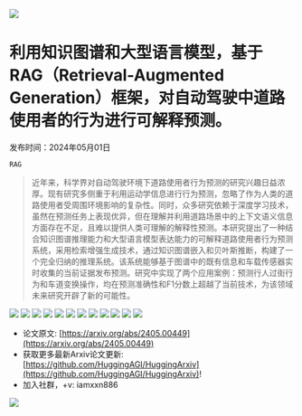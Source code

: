 ![](https://raw.githubusercontent.com/HuggingAGI/HuggingArxiv/main/imgs/follow2.gif)
# 利用知识图谱和大型语言模型，基于 RAG（Retrieval-Augmented Generation）框架，对自动驾驶中道路使用者的行为进行可解释预测。
发布时间：2024年05月01日

`RAG`
> 近年来，科学界对自动驾驶环境下道路使用者行为预测的研究兴趣日益浓厚。现有研究多侧重于利用运动学信息进行行为预测，忽略了作为人类的道路使用者受周围环境影响的复杂性。同时，众多研究依赖于深度学习技术，虽然在预测任务上表现优异，但在理解并利用道路场景中的上下文语义信息方面存在不足，且难以提供人类可理解的解释性预测。本研究提出了一种结合知识图谱推理能力和大型语言模型表达能力的可解释道路使用者行为预测系统，采用检索增强生成技术，通过知识图谱嵌入和贝叶斯推断，构建了一个完全归纳的推理系统。该系统能够基于图谱中的既有信息和车载传感器实时收集的当前证据发布预测。研究中实现了两个应用案例：预测行人过街行为和车道变换操作，均在预测准确性和F1分数上超越了当前技术，为该领域未来研究开辟了新的可能性。

![](https://raw.githubusercontent.com/HuggingAGI/HuggingArxiv/main/paper_images/2405.00449/figure-manzour.png)
![](https://raw.githubusercontent.com/HuggingAGI/HuggingArxiv/main/paper_images/2405.00449/x1.png)
![](https://raw.githubusercontent.com/HuggingAGI/HuggingArxiv/main/paper_images/2405.00449/x2.png)
![](https://raw.githubusercontent.com/HuggingAGI/HuggingArxiv/main/paper_images/2405.00449/x3.png)
![](https://raw.githubusercontent.com/HuggingAGI/HuggingArxiv/main/paper_images/2405.00449/x4.png)
![](https://raw.githubusercontent.com/HuggingAGI/HuggingArxiv/main/paper_images/2405.00449/x5.png)
![](https://raw.githubusercontent.com/HuggingAGI/HuggingArxiv/main/paper_images/2405.00449/x6.png)
![](https://raw.githubusercontent.com/HuggingAGI/HuggingArxiv/main/paper_images/2405.00449/x7.png)
![](https://raw.githubusercontent.com/HuggingAGI/HuggingArxiv/main/paper_images/2405.00449/x8.png)
![](https://raw.githubusercontent.com/HuggingAGI/HuggingArxiv/main/paper_images/2405.00449/x9.png)
![](https://raw.githubusercontent.com/HuggingAGI/HuggingArxiv/main/paper_images/2405.00449/x10.png)
![](https://raw.githubusercontent.com/HuggingAGI/HuggingArxiv/main/paper_images/2405.00449/x11.png)


- 论文原文: [https://arxiv.org/abs/2405.00449](https://arxiv.org/abs/2405.00449)
- 获取更多最新Arxiv论文更新: [https://github.com/HuggingAGI/HuggingArxiv](https://github.com/HuggingAGI/HuggingArxiv)!
- 加入社群，+v: iamxxn886

![](https://raw.githubusercontent.com/HuggingAGI/HuggingArxiv/main/imgs/qrcode.png)